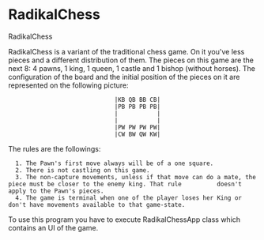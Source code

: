 RadikalChess
============

RadikalChess

RadikalChess is a variant of the traditional chess game. On it you've less pieces and a different distribution of them. The pieces on this game are the next 8: 4 pawns, 1 king, 1 queen, 1 castle and 1 bishop (without horses). The configuration of the board and the initial position of the pieces on it are represented on the following picture:

                                  |KB QB BB CB|
                                  |PB PB PB PB|
                                  |           |
                                  |           |
                                  |PW PW PW PW|
                                  |CW BW QW KW|

The rules are the followings:

      1. The Pawn's first move always will be of a one square.
      2. There is not castling on this game.
      3. The non-capture movements, unless if that move can do a mate, the piece must be closer to the enemy king. That rule          doesn't apply to the Pawn's pieces. 
      4. The game is terminal when one of the player loses her King or don't have movements available to that game-state.
      
To use this program you have to execute RadikalChessApp class which contains an UI of the game.
